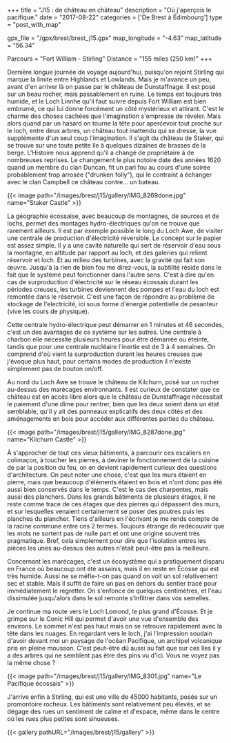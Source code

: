 +++
title = "J15 : de château en château"
description = "Où j'aperçois le pacifique."
date = "2017-08-22"
categories = ['De Brest à Édimbourg']
type = "post_with_map"

gpx_file = "/gpx/brest/brest_j15.gpx"
map_longitude = "-4.63"
map_latitude = "56.34"

Parcours = "Fort William - Stirling"
Distance = "155 miles (250 km)"
+++


Dernière longue journée de voyage aujourd'hui, puisqu'on rejoint Stirling qui marque la limite entre Highlands et Lowlands. Mais je m'avance un peu, avant d'en arriver là on passe par le château de Dunstaffnage. Il est posé sur un beau rocher, mais passablement en ruine.
Le temps est toujours très humide, et le Loch Linnhe qu'il faut suivre depuis Fort William est bien embrumé, ce qui lui donne forcément un côté mystérieux et attirant. C'est le charme des choses cachées que l'imagination s'empresse de réveler. Mais alors quand par un hasard on tourne la tête pour apercevoir tout proche sur le loch, entre deux arbres, un château tout inattendu qui se dresse, la vue supplémente d'un seul coup l'imagination.
Il s'agit du château de Staker, qui se trouve sur une toute petite île à quelques dizaines de brasses de la berge. L'Histoire nous apprend qu'il a changé de propriétaire à de nombreuses reprises. Le changement le plus notoire date des années 1620 quand un membre du clan Duncan, fit un pari fou au cours d'une soirée probablement trop arrosée ("drunken folly"), qui le contraint à échanger avec le clan Campbell ce château contre... un bateau.


{{< image path="/images/brest/j15/gallery/IMG_8269done.jpg" name="Staker Castle" >}}

La géographie écossaise, avec beaucoup de montagnes, de sources et de lochs, permet des montages hydro-électriques qu'on ne trouve que rarement ailleurs. Il est par exemple possible le long du Loch Awe, de visiter une centrale de production d'électricité réversible. Le concept sur le papier est assez simple. Il y a une cavité naturelle qui sert de réservoir d'eau sous la montagne, en altitude par rapport au loch, et des galeries qui relient réservoir et loch. Et au milieu des turbines, avec la gravité qui fait son œuvre.
Jusqu'à la rien de bien fou me direz-vous, la subtilité réside dans le fait que le système peut fonctionner dans l'autre sens. C'est à dire qu'en cas de surproduction d'électricité sur le réseau écossais durant les périodes creuses, les turbines deviennent des pompes et l'eau du loch est remontée dans le réservoir. C'est une façon de répondre au problème de stockage de l'electricité, ici sous forme d'énergie potentielle de pesanteur (vive les cours de physique).

Cette centrale hydro-électrique peut démarrer en 1 minutes et 46 secondes, c'est un des avantages de ce système sur les autres. Une centrale à charbon elle nécessite plusieurs heures pour être démarrée ou éteinte, tandis que pour une centrale nucléaire l'inertie est de 3 à 4 semaines. On comprend d'où vient la surproduction durant les heures creuses que j'évoque plus haut, pour certains modes de production il n'existe simplement pas de bouton on/off.

Au nord du Loch Awe se trouve le château de Kilchurn, posé sur un rocher au-dessus des marécages environnants. Il est curieux de constater que ce château est en accès libre alors que le château de Dunstaffnage nécessitait le paiement d'une dîme pour rentrer, bien que les deux soient dans un état semblable, qu'il y ait des panneaux explicatifs des deux côtés et des aménagements en bois pour accéder aux différentes parties du château.


{{< image path="/images/brest/j15/gallery/IMG_8287done.jpg" name="Kilchurn Castle" >}}

À s'approcher de tout ces vieux bâtiments, à parcourir ces escaliers en colimaçon, à toucher les pierres, à deviner le fonctionnement de la cuisine de par la position du feu, on en devient rapidement curieux des questions d'architecture. On peut noter une chose, c'est que les murs étaient en pierre, mais que beaucoup d'éléments étaient en bois et n'ont donc pas été aussi bien conservés dans le temps. C'est le cas des charpentes, mais aussi des planchers. Dans les grands bâtiments de plusieurs étages, il ne reste comme trace de ces étages que des pierres qui dépassent des murs, et sur lesquelles venaient certainement se poser des poutres puis les planches du plancher.
Tiens d'ailleurs en l'écrivant je me rends compte de la racine commune entre ces 2 termes. Toujours étrange de redécouvrir que les mots ne sortent pas de nulle part et ont une origine souvent très pragmatique. Bref, cela simplement pour dire que l'isolation entres les pièces les unes au-dessus des autres n'était peut-être pas la meilleure.

Concernant les marécages, c'est un écosystème qui a pratiquement disparu en France où beaucoup ont été assainis, mais il en reste en Écosse qui est très humide. Aussi ne se méfie-t-on pas quand on voit un sol relativement sec et stable. Mais il suffit de faire un pas en dehors du sentier tracé pour immédiatement le regretter. On s'enfonce de quelques centimètres, et l'eau dissimulée jusqu'alors dans le sol remonte s’infiltrer dans vos semelles.

Je continue ma route vers le Loch Lomond, le plus grand d'Écosse. Et je grimpe sur le Conic Hill qui permet d'avoir une vue d'ensemble des environs. Le sommet n'est pas haut mais on se retrouve rapidement avec la tête dans les nuages. En regardant vers le loch, j'ai l'impression soudain d'avoir devant moi un paysage de l'océan Pacifique, un archipel volcanique pris en pleine mousson. C'est peut-être dû aussi au fait que sur ces îles il y a des arbres qui ne semblent pas être des pins vu d'ici. Vous ne voyez pas la même chose ?

{{< image path="/images/brest/j15/gallery/IMG_8301.jpg" name="Le Pacifique écossais" >}}

J'arrive enfin à Stirling, qui est une ville de 45000 habitants, posée sur un promontoire rocheux. Les bâtiments sont relativement peu élevés, et se dégage des rues un sentiment de calme et d'espace, même dans le centre où les rues plus petites sont sinueuses.


{{< gallery pathURL="/images/brest/j15/gallery" >}}
